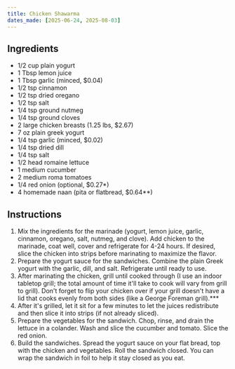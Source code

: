 ```yaml
---
title: Chicken Shawarma
dates_made: [2025-06-24, 2025-08-03]
---
```


## Ingredients

- 1/2 cup plain yogurt
- 1 Tbsp lemon juice
- 1 Tbsp garlic (minced, $0.04)
- 1/2 tsp cinnamon
- 1/2 tsp dried oregano
- 1/2 tsp salt
- 1/4 tsp ground nutmeg
- 1/4 tsp ground cloves
- 2 large chicken breasts (1.25 lbs, $2.67)
- 7 oz plain greek yogurt
- 1/4 tsp garlic (minced, $0.02)
- 1/4 tsp dried dill
- 1/4 tsp salt
- 1/2 head romaine lettuce
- 1 medium cucumber
- 2 medium roma tomatoes
- 1/4 red onion (optional, $0.27*)
- 4 homemade naan (pita or flatbread, $0.64**)

## Instructions

1. Mix the ingredients for the marinade (yogurt, lemon juice, garlic, cinnamon, oregano, salt, nutmeg, and clove). Add chicken to the marinade, coat well, cover and refrigerate for 4-24 hours. If desired, slice the chicken into strips before marinating to maximize the flavor.
2. Prepare the yogurt sauce for the sandwiches. Combine the plain Greek yogurt with the garlic, dill, and salt. Refrigerate until ready to use.
3. After marinating the chicken, grill until cooked through (I use an indoor tabletop grill; the total amount of time it'll take to cook will vary from grill to grill). Don't forget to flip your chicken over if your grill doesn't have a lid that cooks evenly from both sides (like a George Foreman grill).***
4. After it's grilled, let it sit for a few minutes to let the juices redistribute and then slice it into strips (if not already sliced).
5. Prepare the vegetables for the sandwich. Chop, rinse, and drain the lettuce in a colander. Wash and slice the cucumber and tomato. Slice the red onion.
6. Build the sandwiches. Spread the yogurt sauce on your flat bread, top with the chicken and vegetables. Roll the sandwich closed. You can wrap the sandwich in foil to help it stay closed as you eat.
